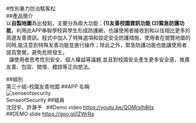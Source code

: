 #性別暴力防治駭客松
</br>
##產品簡介</br>
以**自製地圖**為出發點，主要分為兩大功能：**(1)友善校園資訊功能 (2)緊急防護功能**，利用此APP串聯學校與學生形成防護網，也讓使用者接收到和以往相比更多的周邊友善資訊。程式中加入了特殊選項和設定安全防護措施，使用者在閱覽地圖的同時,能注意到特殊友善功能並進行操作；除此之外，緊急防護功能也能讓使用者提高警覺，避免危險發生。</br> 
讓使用者思考性別安全、個人權益等議題,並且對校園安全產生更多安全感，推廣友善、包容、關懷、體諒等正向想法。

##組別</br>
第三十組-校園友善地圖
##APP 名稱</br>
![senseofsecurity](http://i.imgur.com/UBXOgxS.png)</br>
SenseofSecurity
##組員</br>
沈冠宇、許瀞予  
##Demo video
https://youtu.be/QOMrsIh8jts</br>
##DEMO slide
https://goo.gl/lZWrRa

